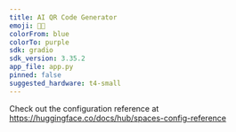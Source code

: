 ```yaml
---
title: AI QR Code Generator
emoji: 📱🔲
colorFrom: blue
colorTo: purple
sdk: gradio
sdk_version: 3.35.2
app_file: app.py
pinned: false
suggested_hardware: t4-small
---
```


Check out the configuration reference at https://huggingface.co/docs/hub/spaces-config-reference

